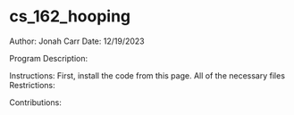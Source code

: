 # cs_162_hooping

Author: Jonah Carr
Date: 12/19/2023

Program Description: 

Instructions: First, install the code from this page. All of the necessary files
Restrictions: 

Contributions:
